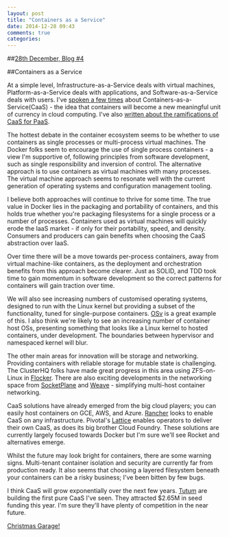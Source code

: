 ```yaml
---
layout: post
title: "Containers as a Service"
date: 2014-12-28 09:43
comments: true
categories: 
---
```

##[28th December, Blog #4](http://blog.hatofmonkeys.com/blog/2014/12/25/the-twelve-blogs-of-christmas/)

##Containers as a Service

At a simple level, Infrastructure-as-a-Service deals with virtual machines, Platform-as-a-Service deals with applications, and Software-as-a-Service deals with users. I've [spoken a few times](http://blog.docker.com/2014/07/dockercon-video/) about Containers-as-a-Service(CaaS) - the idea that containers will become a new meaningful unit of currency in cloud computing. I've also [written about the ramifications of CaaS for PaaS](http://www.cloudcredo.com/pulling-paas-to-pieces/).

The hottest debate in the container ecosystem seems to be whether to use containers as single processes or multi-process virtual machines. The Docker folks seem to encourage the use of single process containers - a view I'm supportive of, following principles from software development, such as single responsibility and inversion of control. The alternative approach is to use containers as virtual machines with many processes. The virtual machine approach seems to resonate well with the current generation of operating systems and configuration management tooling.

I believe both approaches will continue to thrive for some time. The true value in Docker lies in the packaging and portability of containers, and this holds true whether you're packaging filesystems for a single process or a number of processes. Containers used as virtual machines will quickly erode the IaaS market - if only for their portability, speed, and density. Consumers and producers can gain benefits when choosing the CaaS abstraction over IaaS.

Over time there will be a move towards per-process containers, away from virtual machine-like containers, as the deployment and orchestration benefits from this approach become clearer. Just as SOLID, and TDD took time to gain momentum in software development so the correct patterns for containers will gain traction over time.

We will also see increasing numbers of customised operating systems, designed to run with the Linux kernel but providing a subset of the functionality, tuned for single-purpose containers. [OSv](http://osv.io/) is a great example of this. I also think we're likely to see an increasing number of container host OSs, presenting something that looks like a Linux kernel to hosted containers, under development. The boundaries between hypervisor and namespaced kernel will blur.

The other main areas for innovation will be storage and networking. Providing containers with reliable storage for mutable state is challenging. The ClusterHQ folks have made great progress in this area using ZFS-on-Linux in [Flocker](https://github.com/clusterhq/flocker). There are also exciting developments in the networking space from [SocketPlane](http://socketplane.io/) and [Weave](https://github.com/zettio/weave) - simplifying multi-host container networking.

CaaS solutions have already emerged from the big cloud players; you can easily host containers on GCE, AWS, and Azure. [Rancher](http://www.rancher.io/) looks to enable CaaS on any infrastructure. Pivotal's [Lattice](https://github.com/pivotal-cf-experimental/lattice) enables operators to deliver their own CaaS, as does its big brother Cloud Foundry. These solutions are currently largely focused towards Docker but I'm sure we'll see Rocket and alternatives emerge.

Whilst the future may look bright for containers, there are some warning signs. Multi-tenant container isolation and security are currently far from production ready. It also seems that choosing a layered filesystem beneath your containers can be a risky business; I've been bitten by few bugs.

I think CaaS will grow exponentially over the next few years. [Tutum](https://www.tutum.co/) are building the first pure CaaS I've seen. They attracted $2.65M in seed funding this year. I'm sure they'll have plenty of competition in the near future.

[Christmas Garage!](https://www.youtube.com/watch?v=02KRAshCG0w)